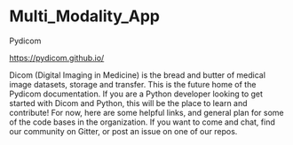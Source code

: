 # Multi_Modality_App
Pydicom




https://pydicom.github.io/


Dicom (Digital Imaging in Medicine) is the bread and butter of medical image datasets, storage and transfer. 
This is the future home of the Pydicom documentation. If you are a Python developer looking to get started with Dicom and Python, 
this will be the place to learn and contribute! For now, here are some helpful links, and general plan for some of the code bases in the organization. If you want to come and chat, find our community on Gitter, or post an issue on one of our repos.

